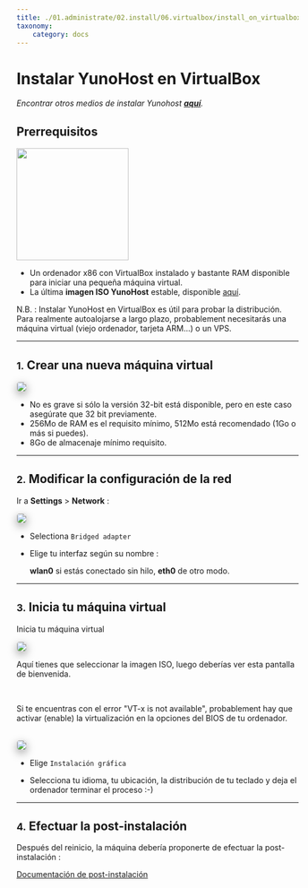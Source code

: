 ```yaml
---
title: ./01.administrate/02.install/06.virtualbox/install_on_virtualbox_es.md
taxonomy:
    category: docs
---
```

# Instalar YunoHost en VirtualBox

*Encontrar otros medios de instalar Yunohost **[aquí](/install_es)**.*

## Prerrequisitos

<img src="/images/virtualbox.png" width=200>

* Un ordenador x86 con VirtualBox instalado y bastante RAM disponible para iniciar una pequeña máquina virtual.
* La última **imagen ISO YunoHost** estable, disponible [aquí](/images_es).

<div class="alert alert-warning" markdown="1">
N.B. : Instalar YunoHost en VirtualBox es útil para probar la distribución. Para realmente autoalojarse a largo plazo, probablement necesitarás una máquina virtual (viejo ordenador, tarjeta ARM...) o un VPS.
</div>

---

## <small>1.</small> Crear una nueva máquina virtual

<img src="/images/virtualbox_1.png" style="max-width:100%;border-radius: 5px;border: 1px solid rgba(0,0,0,0.15);box-shadow: 0 5px 15px rgba(0,0,0,0.35);">

<br>

* No es grave si sólo la versión 32-bit está disponible, pero en este caso asegúrate que 32 bit previamente.
* 256Mo de RAM es el requisito mínimo, 512Mo está recomendado (1Go o más si puedes).
* 8Go de almacenaje mínimo requisito.

---

## <small>2.</small> Modificar la configuración de la red

Ir a **Settings** > **Network** :

<img src="/images/virtualbox_2.png" style="max-width:100%;border-radius: 5px;border: 1px solid rgba(0,0,0,0.15);box-shadow: 0 5px 15px rgba(0,0,0,0.35);">

<br>

* Selectiona `Bridged adapter`

* Elige tu interfaz según su nombre :

    **wlan0** si estás conectado sin hilo, **eth0** de otro modo.

---

## <small>3.</small> Inicia tu máquina virtual

Inicia tu máquina virtual

<img src="/images/virtualbox_2.1.png" style="max-width:100%;border-radius: 5px;border: 1px solid rgba(0,0,0,0.15);box-shadow: 0 5px 15px rgba(0,0,0,0.35);">

<br>

Aquí tienes que seleccionar la imagen ISO, luego deberías ver esta pantalla de bienvenida.

<br>

Si te encuentras con el error "VT-x is not available", probablement hay que activar (enable) la virtualización en la opciones del BIOS de tu ordenador.

<br>
   
<img src="/images/virtualbox_3.png" style="max-width:100%;border-radius: 5px;border: 1px solid rgba(0,0,0,0.15);box-shadow: 0 5px 15px rgba(0,0,0,0.35);">

<br>

* Elige `Instalación gráfica`

* Selecciona tu idioma, tu ubicación, la distribución de tu teclado y deja el ordenador terminar el proceso :-)

---

## <small>4.</small> Efectuar la post-instalación

Después del reinicio, la máquina debería proponerte de efectuar la post-instalación :

<a class="btn btn-lg btn-default" href="/postinstall_es">Documentación de post-instalación</a>
